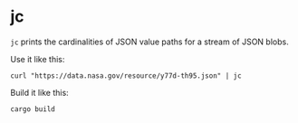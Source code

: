 jc
==

`jc` prints the cardinalities of JSON value paths for a stream of JSON blobs.

Use it like this:

`curl "https://data.nasa.gov/resource/y77d-th95.json" | jc`

Build it like this:

`cargo build`

